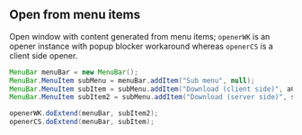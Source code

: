 ## Open from menu items

Open window with content generated from menu items; `openerWK` is an opener instance with popup blocker workaround whereas `openerCS` is a client side opener.  

```java
MenuBar menuBar = new MenuBar();
MenuBar.MenuItem subMenu = menuBar.addItem("Sub menu", null);
MenuBar.MenuItem subItem = subMenu.addItem("Download (client side)", aCommandIfYouLike);
MenuBar.MenuItem subItem2 = subMenu.addItem("Download (server side)", selectedItem -> openerWK.open());

openerWK.doExtend(menuBar, subItem2);
openerCS.doExtend(menuBar, subItem);
```